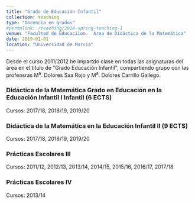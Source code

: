 ```yaml
---
title: "Grado de Educación Infantil"
collection: teaching
type: "Docencia en grados"
#permalink: /teaching/2014-spring-teaching-1
venue: "Facultad de Educaciíon.  Área de Didáctica de la Matemática"
date: 2019-01-01
location: "Universidad de Murcia"
---
```


Desde el curso 2011/2012 he impartdo clase en todas las asignaturas del área en el titulo de "Grado Educación Infantil",
 compartiendo grupo con las profeosras M<sup>a</sup>. Dolores Saa Rojo y M<sup>a</sup>. Dolores Carrillo Gallego.



### Didáctica de la Matemática Grado en Educación en la Educación Infantil I Infantil (6 ECTS)

Cursos: 2017/18, 2018/19, 2019/20

### Didáctica de la Matemática en la Educación Infantil II (9 ECTS)

Cursos: 2017/18, 2018/19, 2019/20

### Prácticas Escolares III

Cursos: 2011/12, 2012/13, 2013/14, 2014/15, 2015/16,  2016/17, 2017/18 

### Prácticas Escolares IV

Cursos:  2013/14

